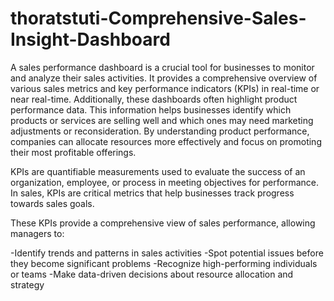 # thoratstuti-Comprehensive-Sales-Insight-Dashboard
A sales performance dashboard is a crucial tool for businesses to monitor and analyze their sales activities. It provides a comprehensive overview of various sales metrics and key performance indicators (KPIs) in real-time or near real-time.
Additionally, these dashboards often highlight product performance data. This information helps businesses identify which products or services are selling well and which ones may need marketing adjustments or reconsideration. By understanding product performance, companies can allocate resources more effectively and focus on promoting their most profitable offerings.

KPIs are quantifiable measurements used to evaluate the success of an organization, employee, or process in meeting objectives for performance. In sales, KPIs are critical metrics that help businesses track progress towards sales goals. 

These KPIs provide a comprehensive view of sales performance, allowing managers to:

-Identify trends and patterns in sales activities
-Spot potential issues before they become significant problems
-Recognize high-performing individuals or teams
-Make data-driven decisions about resource allocation and strategy
